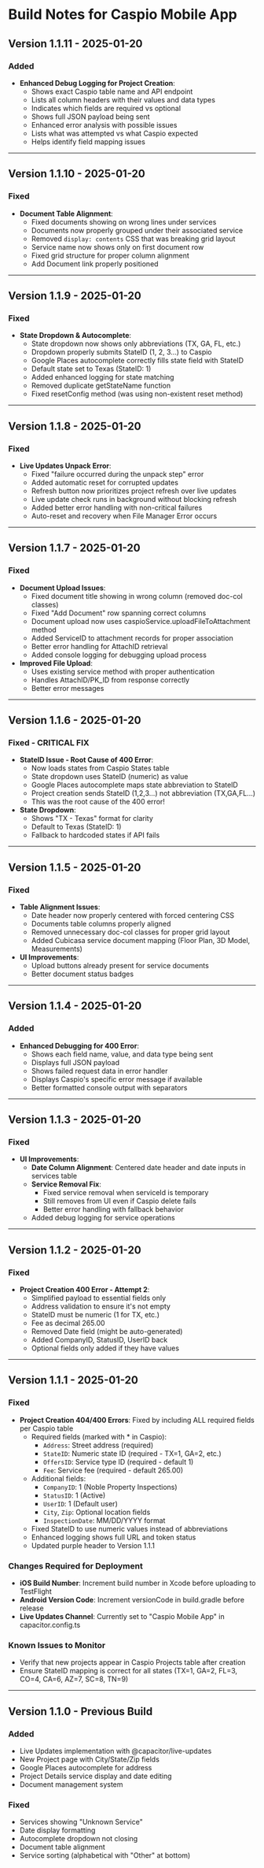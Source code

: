 # Build Notes for Caspio Mobile App

## Version 1.1.11 - 2025-01-20
### Added
- **Enhanced Debug Logging for Project Creation**:
  - Shows exact Caspio table name and API endpoint
  - Lists all column headers with their values and data types
  - Indicates which fields are required vs optional
  - Shows full JSON payload being sent
  - Enhanced error analysis with possible issues
  - Lists what was attempted vs what Caspio expected
  - Helps identify field mapping issues

---

## Version 1.1.10 - 2025-01-20
### Fixed
- **Document Table Alignment**:
  - Fixed documents showing on wrong lines under services
  - Documents now properly grouped under their associated service
  - Removed `display: contents` CSS that was breaking grid layout
  - Service name now shows only on first document row
  - Fixed grid structure for proper column alignment
  - Add Document link properly positioned

---

## Version 1.1.9 - 2025-01-20
### Fixed
- **State Dropdown & Autocomplete**:
  - State dropdown now shows only abbreviations (TX, GA, FL, etc.)
  - Dropdown properly submits StateID (1, 2, 3...) to Caspio
  - Google Places autocomplete correctly fills state field with StateID
  - Default state set to Texas (StateID: 1)
  - Added enhanced logging for state matching
  - Removed duplicate getStateName function
  - Fixed resetConfig method (was using non-existent reset method)

---

## Version 1.1.8 - 2025-01-20
### Fixed
- **Live Updates Unpack Error**:
  - Fixed "failure occurred during the unpack step" error
  - Added automatic reset for corrupted updates
  - Refresh button now prioritizes project refresh over live updates
  - Live update check runs in background without blocking refresh
  - Added better error handling with non-critical failures
  - Auto-reset and recovery when File Manager Error occurs

---

## Version 1.1.7 - 2025-01-20
### Fixed
- **Document Upload Issues**:
  - Fixed document title showing in wrong column (removed doc-col classes)
  - Fixed "Add Document" row spanning correct columns
  - Document upload now uses caspioService.uploadFileToAttachment method
  - Added ServiceID to attachment records for proper association
  - Better error handling for AttachID retrieval
  - Added console logging for debugging upload process
- **Improved File Upload**:
  - Uses existing service method with proper authentication
  - Handles AttachID/PK_ID from response correctly
  - Better error messages

---

## Version 1.1.6 - 2025-01-20
### Fixed - CRITICAL FIX
- **StateID Issue - Root Cause of 400 Error**:
  - Now loads states from Caspio States table
  - State dropdown uses StateID (numeric) as value
  - Google Places autocomplete maps state abbreviation to StateID
  - Project creation sends StateID (1,2,3...) not abbreviation (TX,GA,FL...)
  - This was the root cause of the 400 error!
- **State Dropdown**:
  - Shows "TX - Texas" format for clarity
  - Default to Texas (StateID: 1)
  - Fallback to hardcoded states if API fails

---

## Version 1.1.5 - 2025-01-20
### Fixed
- **Table Alignment Issues**:
  - Date header now properly centered with forced centering CSS
  - Documents table columns properly aligned
  - Removed unnecessary doc-col classes for proper grid layout
  - Added Cubicasa service document mapping (Floor Plan, 3D Model, Measurements)
- **UI Improvements**:
  - Upload buttons already present for service documents
  - Better document status badges

---

## Version 1.1.4 - 2025-01-20
### Added
- **Enhanced Debugging for 400 Error**:
  - Shows each field name, value, and data type being sent
  - Displays full JSON payload
  - Shows failed request data in error handler
  - Displays Caspio's specific error message if available
  - Better formatted console output with separators

---

## Version 1.1.3 - 2025-01-20
### Fixed
- **UI Improvements**:
  - **Date Column Alignment**: Centered date header and date inputs in services table
  - **Service Removal Fix**: 
    - Fixed service removal when serviceId is temporary
    - Still removes from UI even if Caspio delete fails
    - Better error handling with fallback behavior
  - Added debug logging for service operations

---

## Version 1.1.2 - 2025-01-20
### Fixed
- **Project Creation 400 Error - Attempt 2**:
  - Simplified payload to essential fields only
  - Address validation to ensure it's not empty
  - StateID must be numeric (1 for TX, etc.)
  - Fee as decimal 265.00
  - Removed Date field (might be auto-generated)
  - Added CompanyID, StatusID, UserID back
  - Optional fields only added if they have values

---

## Version 1.1.1 - 2025-01-20
### Fixed
- **Project Creation 404/400 Errors**: Fixed by including ALL required fields per Caspio table
  - Required fields (marked with * in Caspio):
    - `Address`: Street address (required)
    - `StateID`: Numeric state ID (required - TX=1, GA=2, etc.)
    - `OffersID`: Service type ID (required - default 1)
    - `Fee`: Service fee (required - default 265.00)
  - Additional fields:
    - `CompanyID`: 1 (Noble Property Inspections)
    - `StatusID`: 1 (Active)
    - `UserID`: 1 (Default user)
    - `City`, `Zip`: Optional location fields
    - `InspectionDate`: MM/DD/YYYY format
  - Fixed StateID to use numeric values instead of abbreviations
  - Enhanced logging shows full URL and token status
  - Updated purple header to Version 1.1.1

### Changes Required for Deployment
- **iOS Build Number**: Increment build number in Xcode before uploading to TestFlight
- **Android Version Code**: Increment versionCode in build.gradle before release
- **Live Updates Channel**: Currently set to "Caspio Mobile App" in capacitor.config.ts

### Known Issues to Monitor
- Verify that new projects appear in Caspio Projects table after creation
- Ensure StateID mapping is correct for all states (TX=1, GA=2, FL=3, CO=4, CA=6, AZ=7, SC=8, TN=9)

---

## Version 1.1.0 - Previous Build
### Added
- Live Updates implementation with @capacitor/live-updates
- New Project page with City/State/Zip fields
- Google Places autocomplete for address
- Project Details service display and date editing
- Document management system

### Fixed
- Services showing "Unknown Service" 
- Date display formatting
- Autocomplete dropdown not closing
- Document table alignment
- Service sorting (alphabetical with "Other" at bottom)